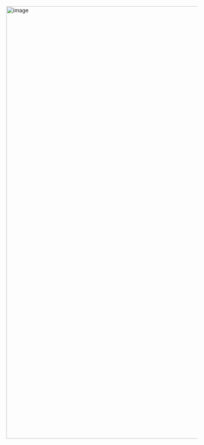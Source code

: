 
<img width="1919" height="1138" alt="image" src="https://github.com/user-attachments/assets/7a8aef05-21a5-491c-8b78-d86698292f36" />
